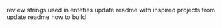 review strings used in enteties
update readme with inspired projects from
update readme how to build
